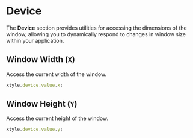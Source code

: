 # Device

The **Device** section provides utilities for accessing the dimensions of the window, allowing you to dynamically respond to changes in window size within your application.

## Window Width (**`X`**)

Access the current width of the window.

```js
xtyle.device.value.x;
```

## Window Height (**`Y`**)

Access the current height of the window.

```js
xtyle.device.value.y;
```
